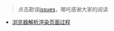 > 点击勘误[issues](https://github.com/webVueBlog/learn-web/issues)，哪吒感谢大家的阅读

- [浏览器解析渲染页面过程](/browser/浏览器解析渲染页面过程.md)




